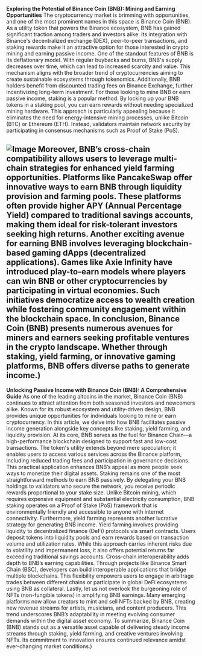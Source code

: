 **Exploring the Potential of Binance Coin (BNB): Mining and Earning Opportunities**
The cryptocurrency market is brimming with opportunities, and one of the most prominent names in this space is Binance Coin (BNB). As a utility token that powers the Binance ecosystem, BNB has gained significant traction among traders and investors alike. Its integration with Binance's decentralized exchange (DEX), peer-to-peer transactions, and staking rewards make it an attractive option for those interested in crypto mining and earning passive income.
One of the standout features of BNB is its deflationary model. With regular buybacks and burns, BNB's supply decreases over time, which can lead to increased scarcity and value. This mechanism aligns with the broader trend of cryptocurrencies aiming to create sustainable ecosystems through tokenomics. Additionally, BNB holders benefit from discounted trading fees on Binance Exchange, further incentivizing long-term investment.
For those looking to mine BNB or earn passive income, staking is a popular method. By locking up your BNB tokens in a staking pool, you can earn rewards without needing specialized mining hardware. This approach is particularly appealing because it eliminates the need for energy-intensive mining processes, unlike Bitcoin (BTC) or Ethereum (ETH). Instead, validators maintain network security by participating in consensus mechanisms such as Proof of Stake (PoS).

![Image](https://github.com/user-attachments/assets/d7419ec9-dc67-403f-bf28-8faea5f1f74f)
Moreover, BNB’s cross-chain compatibility allows users to leverage multi-chain strategies for enhanced yield farming opportunities. Platforms like PancakeSwap offer innovative ways to earn BNB through liquidity provision and farming pools. These platforms often provide higher APY (Annual Percentage Yield) compared to traditional savings accounts, making them ideal for risk-tolerant investors seeking high returns.
Another exciting avenue for earning BNB involves leveraging blockchain-based gaming dApps (decentralized applications). Games like Axie Infinity have introduced play-to-earn models where players can win BNB or other cryptocurrencies by participating in virtual economies. Such initiatives democratize access to wealth creation while fostering community engagement within the blockchain space.
In conclusion, Binance Coin (BNB) presents numerous avenues for miners and earners seeking profitable ventures in the crypto landscape. Whether through staking, yield farming, or innovative gaming platforms, BNB offers diverse paths to generate income.)
---
**Unlocking Passive Income with Binance Coin (BNB): A Comprehensive Guide**
As one of the leading altcoins in the market, Binance Coin (BNB) continues to attract attention from both seasoned investors and newcomers alike. Known for its robust ecosystem and utility-driven design, BNB provides unique opportunities for individuals looking to mine or earn cryptocurrency. In this article, we delve into how BNB facilitates passive income generation alongside key concepts like staking, yield farming, and liquidity provision.
At its core, BNB serves as the fuel for Binance Chain—a high-performance blockchain designed to support fast and low-cost transactions. The token's utility extends beyond mere speculation; it enables users to access various services across the Binance platform, including reduced trading fees and participation in governance decisions. This practical application enhances BNB’s appeal as more people seek ways to monetize their digital assets.
Staking remains one of the most straightforward methods to earn BNB passively. By delegating your BNB holdings to validators who secure the network, you receive periodic rewards proportional to your stake size. Unlike Bitcoin mining, which requires expensive equipment and substantial electricity consumption, BNB staking operates on a Proof of Stake (PoS) framework that is environmentally friendly and accessible to anyone with internet connectivity.
Furthermore, yield farming represents another lucrative strategy for generating BNB income. Yield farming involves providing liquidity to decentralized finance (DeFi) protocols via smart contracts. Users deposit tokens into liquidity pools and earn rewards based on transaction volume and utilization rates. While this approach carries inherent risks due to volatility and impermanent loss, it also offers potential returns far exceeding traditional savings accounts.
Cross-chain interoperability adds depth to BNB’s earning capabilities. Through projects like Binance Smart Chain (BSC), developers can build interoperable applications that bridge multiple blockchains. This flexibility empowers users to engage in arbitrage trades between different chains or participate in global DeFi ecosystems using BNB as collateral.
Lastly, let us not overlook the burgeoning role of NFTs (non-fungible tokens) in amplifying BNB earnings. Many emerging platforms now allow creators to mint and sell NFTs backed by BNB, creating new revenue streams for artists, musicians, and content producers. This trend underscores BNB’s adaptability in meeting evolving consumer demands within the digital asset economy.
To summarize, Binance Coin (BNB) stands out as a versatile asset capable of delivering steady income streams through staking, yield farming, and creative ventures involving NFTs. Its commitment to innovation ensures continued relevance amidst ever-changing market conditions.)
